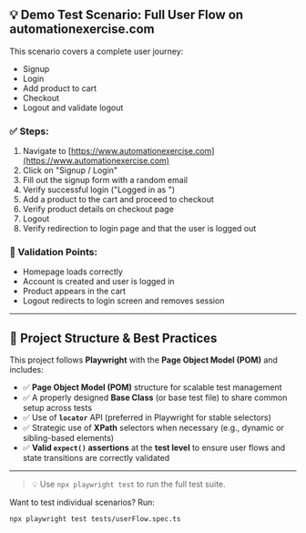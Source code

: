 ## 💡 Demo Test Scenario: Full User Flow on automationexercise.com

This scenario covers a complete user journey:
- Signup
- Login
- Add product to cart
- Checkout
- Logout and validate logout

### ✅ Steps:
1. Navigate to [https://www.automationexercise.com](https://www.automationexercise.com)
2. Click on "Signup / Login"
3. Fill out the signup form with a random email
4. Verify successful login ("Logged in as <name>")
5. Add a product to the cart and proceed to checkout
6. Verify product details on checkout page
7. Logout
8. Verify redirection to login page and that the user is logged out

### 🧪 Validation Points:
- Homepage loads correctly
- Account is created and user is logged in
- Product appears in the cart
- Logout redirects to login screen and removes session

---

## 🧱 Project Structure & Best Practices

This project follows **Playwright** with the **Page Object Model (POM)** and includes:

- ✅ **Page Object Model (POM)** structure for scalable test management
- ✅ A properly designed **Base Class** (or base test file) to share common setup across tests
- ✅ Use of **`locator`** API (preferred in Playwright for stable selectors)
- ✅ Strategic use of **XPath** selectors when necessary (e.g., dynamic or sibling-based elements)
- ✅ **Valid `expect()` assertions** at the **test level** to ensure user flows and state transitions are correctly validated

---

> 💡 Use `npx playwright test` to run the full test suite.

Want to test individual scenarios? Run:
```bash
npx playwright test tests/userFlow.spec.ts
